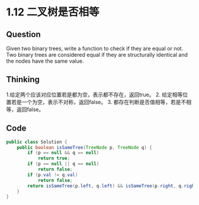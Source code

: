 # 1.12 二叉树是否相等

## Question
Given two binary trees, write a function to check if they are equal or not.
Two binary trees are considered equal if they are structurally identical and the nodes have the same value.

## Thinking
1.给定两个应该对应位置若是都为空，表示都不存在，返回true。
2. 给定相等位置若是一个为空，表示不对称，返回false。
3. 都存在判断是否值相等，若是不相等，返回false。

## Code
```java
public class Solution {
    public boolean isSameTree(TreeNode p, TreeNode q) {
        if (p == null && q == null)
            return true;
        if (p == null || q == null)
            return false;
        if (p.val != q.val)
            return false;
        return isSameTree(p.left, q.left) && isSameTree(p.right, q.right);
    }
}
```
